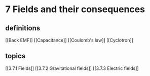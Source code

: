 # 7 Fields and their consequences

## definitions
[[Back EMF]]
[[Capacitance]]
[[Coulomb's law]]
[[Cyclotron]]
## topics
[[3.7.1 Fields]]
[[3.7.2 Gravitational fields]]
[[3.7.3 Electric fields]]